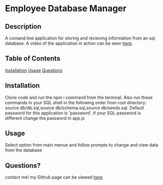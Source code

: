 # Employee Database Manager 

## Description
A comand line application for storing and recieving information from an sql database.
A video of the application in action can be seen [here](https://drive.google.com/file/d/1qW5kWhK52Fd5Aoxfgj5Uwk3jCAW9ZwhZ/view).

## Table of Contents
[Installation](#installation)
[Usage](#usage)
[Questions](#questions)

## Installation
Clone code and run the npm i command from the terminal.
Also run these commands in your SQL shell in the following order from root directory: source db/db.sql,source db/schema.sql,source db/seeds.sql.
Default password for this application is 'password'. if your SQL password is different change the password in app.js

## Usage
Select option from main menue and follow prompts to change and view data from the database

## Questions?
contact me!
my Github page can be viewed [here](https://github.com/palminski)
